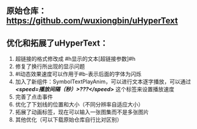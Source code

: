## 原始仓库：https://github.com/wuxiongbin/uHyperText
## 优化和拓展了uHyperText：

1. 超链接的格式修改成 #h显示的文本[超链接参数]#h
2. 修复了换行所出现的显示问题
3. #l动态效果速度可以作用于#b-表示后面的字体为闪烁
4. 加入了新组件：SymbolTextPlayAnim，可以进行文本逐字播放，可以通过 ***<speed=播放间隔（秒）>???\</speed>*** 这个标签来设置播放速度
5. 完善了点击事件
6. 优化了下划线的位置和大小（不同分辨率自适应大小）
7. 拓展了动画标签，现在可以输入一张图集而不是多张图片
8. 其他优化（可以下载原始仓库自行比对区别）

